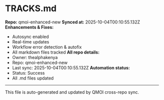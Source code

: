 # TRACKS.md

**Repo:** qmoi-enhanced-new
**Synced at:** 2025-10-04T00:10:55.132Z
**Enhancements & Fixes:**
- Autosync enabled
- Real-time updates
- Workflow error detection & autofix
- All markdown files tracked
**All repo details:**
- Owner: thealphakenya
- Repo: qmoi-enhanced-new
- Last sync: 2025-10-04T00:10:55.132Z
**Automation status:**
- Status: Success
- All .md files updated
---
This file is auto-generated and updated by QMOI cross-repo sync.
